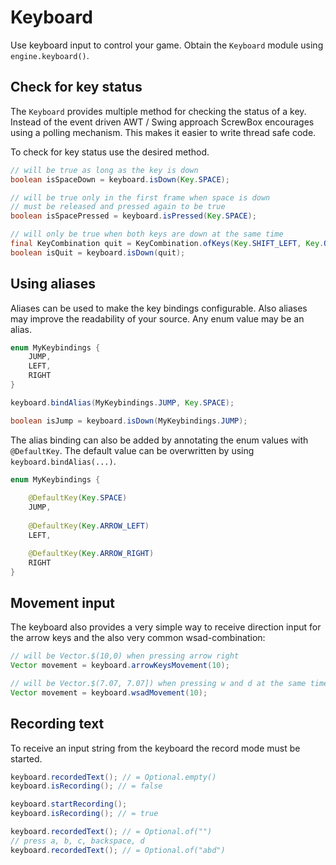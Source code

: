 # Keyboard

Use keyboard input to control your game.
Obtain the `Keyboard` module using `engine.keyboard()`.

## Check for key status

The `Keyboard` provides multiple method for checking the status of a key.
Instead of the event driven AWT / Swing approach ScrewBox encourages using a polling mechanism.
This makes it easier to write thread safe code.

To check for key status use the desired method.

``` java
// will be true as long as the key is down
boolean isSpaceDown = keyboard.isDown(Key.SPACE);

// will be true only in the first frame when space is down
// must be released and pressed again to be true
boolean isSpacePressed = keyboard.isPressed(Key.SPACE);

// will only be true when both keys are down at the same time
final KeyCombination quit = KeyCombination.ofKeys(Key.SHIFT_LEFT, Key.Q);
boolean isQuit = keyboard.isDown(quit);
```

## Using aliases

Aliases can be used to make the key bindings configurable.
Also aliases may improve the readability of your source.
Any enum value may be an alias.


``` java title="1. define alias"
enum MyKeybindings {
    JUMP,
    LEFT,
    RIGHT
}
```

``` java title="2. set up alias binding"
keyboard.bindAlias(MyKeybindings.JUMP, Key.SPACE);
```

``` java title="3. using alias"
boolean isJump = keyboard.isDown(MyKeybindings.JUMP);
```

The alias binding can also be added by annotating the enum values with `@DefaultKey`.
The default value can be overwritten by using `keyboard.bindAlias(...)`.

``` java title="1. define alias"
enum MyKeybindings {
    
    @DefaultKey(Key.SPACE)
    JUMP,
    
    @DefaultKey(Key.ARROW_LEFT)
    LEFT,

    @DefaultKey(Key.ARROW_RIGHT)
    RIGHT
}
```

## Movement input

The keyboard also provides a very simple way to receive direction input for the arrow keys and the also very common wsad-combination:

``` java
// will be Vector.$(10,0) when pressing arrow right
Vector movement = keyboard.arrowKeysMovement(10);

// will be Vector.$(7.07, 7.07]) when pressing w and d at the same time
Vector movement = keyboard.wsadMovement(10);
```

## Recording text

To receive an input string from the keyboard the record mode must be started.

``` java
keyboard.recordedText(); // = Optional.empty()
keyboard.isRecording(); // = false

keyboard.startRecording();
keyboard.isRecording(); // = true

keyboard.recordedText(); // = Optional.of("")
// press a, b, c, backspace, d
keyboard.recordedText(); // = Optional.of("abd")
```
